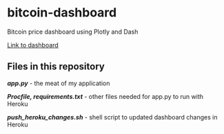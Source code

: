 # bitcoin-dashboard

Bitcoin price dashboard using Plotly and Dash

[Link to dashboard](https://tidbitstatistics.com/bitcoin-dashboard/)

## Files in this repository

__*app.<span></span>py*__ - the meat of my application

__*Procfile, requirements.txt*__ - other files needed for app<span></span>.py to run with Heroku

__*push_heroku_changes.sh*__ - shell script to updated dashboard changes in Heroku

